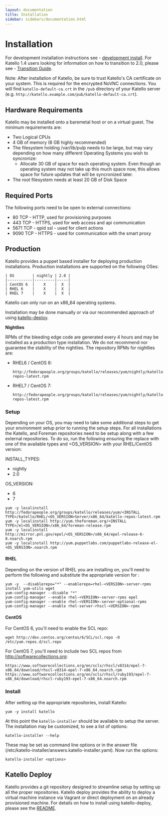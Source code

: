```yaml
---
layout: documentation
title: Installation
sidebar: sidebars/documentation.html
---
```


# Installation

For development installation instructions see - [development install](/docs/installation/development.html).
For Katello 1.4 users looking for information on how to transition to 2.0, please see - [Transition Guide](/docs/installation/2.0-transition.html).

Note: After installation of Katello, be sure to trust Katello's CA certificate on your system.  This is required for the encrypted NoVNC connections. You will find `katello-default-ca.crt` in the `/pub` directory of your Katello server (e.g. `http://katello.example.com/pub/katello-default-ca.crt`).

## Hardware Requirements

Katello may be installed onto a baremetal host or on a virtual guest.  The minimum requirements are:

* Two Logical CPUs
* 4 GB of memory (8 GB highly recommended)
* The filesystem holding /var/lib/pulp needs to be large, but may vary depending on how many different Operating Systems you wish to syncronize:
  * Allocate 30 GB of space for each operating system.  Even though an operating system may not take up this much space now, this allows space for future updates that will be syncronized later.
* The root filesystem needs at least 20 GB of Disk Space

## Required Ports

The following ports need to be open to external connections:

* 80 TCP - HTTP, used for provisioning purposes
* 443 TCP - HTTPS, used for web access and api communication
* 5671 TCP - qpid ssl - used for client actions
* 9090 TCP - HTTPS - used for communication with the smart proxy

## Production

Katello provides a puppet based installer for deploying production installations. Production installations are supported on the following OSes:

```
| OS        | nightly | 2.0 |
|-----------|---------|-----|
| CentOS 6  |    X    |  X  |
| RHEL 6    |    X    |  X  |
| RHEL 7    |    X    |  X  |
```

Katello can only run on an x86_64 operating systems.

Installation may be done manually or via our recommended approach of using [katello-deploy](#katello-deploy).

**Nightlies**

RPMs of the bleeding edge code are generated every 4 hours and may be installed as a production type installation. We do not recommend nor guarantee the stability of the nightlies. The repository RPMs for nightlies are:

 * RHEL6 / CentOS 6:

       http://fedorapeople.org/groups/katello/releases/yum/nightly/katello/RHEL/6Server/x86_64/katello-repos-latest.rpm

 * RHEL7 / CentOS 7:

       http://fedorapeople.org/groups/katello/releases/yum/nightly/katello/RHEL/7Server/x86_64/katello-repos-latest.rpm

### Setup

Depending on your OS, you may need to take some additional steps to get your environment setup prior to running the setup steps. For all installations the Katello, and Foreman repositories need to be setup along with a few external repositories. To do so, run the following ensuring the replace <INSTALL TYPE> with one of the available types and <OS_VERSION> with your RHEL/CentOS version:

INSTALL_TYPES:
  
  * nightly
  * 2.0

OS_VERSION:

  * 6
  * 7

```
yum -y localinstall http://fedorapeople.org/groups/katello/releases/yum/<INSTALL TYPE>/katello/RHEL/<OS_VERSION>Server/x86_64/katello-repos-latest.rpm
yum -y localinstall http://yum.theforeman.org/<INSTALL TYPE>/el<OS_VERSION>/x86_64/foreman-release.rpm
yum -y localinstall http://mirror.pnl.gov/epel/<OS_VERSION>/x86_64/epel-release-6-8.noarch.rpm
yum -y localinstall http://yum.puppetlabs.com/puppetlabs-release-el-<OS_VERSION>.noarch.rpm
```

#### RHEL

Depending on the version of RHEL you are installing on, you'll need to perform the following and substitute the appropriate version for <VERSION>:

```
yum -y  --disablerepo="*" --enablerepo=rhel-<VERSION>-server-rpms install yum-utils wget
yum-config-manager --disable "*"
yum-config-manager --enable rhel-<VERSION>-server-rpms epel
yum-config-manager --enable rhel-<VERSION>-server-optional-rpms
yum-config-manager --enable rhel-server-rhscl-<VERSION>-rpms
```

#### CentOS

For CentOS 6, you'll need to enable the SCL repo:

```
wget http://dev.centos.org/centos/6/SCL/scl.repo -O /etc/yum.repos.d/scl.repo
```

For CentOS 7, you'll need to include two SCL repos from http://softwarecollections.org:

```
https://www.softwarecollections.org/en/scls/rhscl/v8314/epel-7-x86_64/download/rhscl-v8314-epel-7-x86_64.noarch.rpm
https://www.softwarecollections.org/en/scls/rhscl/ruby193/epel-7-x86_64/download/rhscl-ruby193-epel-7-x86_64.noarch.rpm
```

### Install

After setting up the appropriate repositories, install Katello:

```
yum -y install katello
```

At this point the `katello-installer` should be available to setup the server. The installation may be customized, to see a list of options:

```
katello-installer --help
```

These may be set as command line options or in the answer file (/etc/katello-installer/answers.katello-installer.yaml). Now run the options:

```
katello-installer <options>
```

## Katello Deploy

Katello provides a git repository designed to streamline setup by setting up all the proper repositories. Katello deploy provides the ability to deploy a virtual machine instance via Vagrant or direct deployment on an already provisioned machine. For details on how to install using katello-deploy, please see the [README](https://github.com/Katello/katello-deploy/blob/master/README.md).

